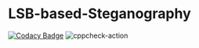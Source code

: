 # LSB-based-Steganography

[![Codacy Badge](https://api.codacy.com/project/badge/Grade/d59b47496d524fcaa1c0bfb9b27407af)](https://app.codacy.com/gh/stepin104609/LSB-based-Steganography?utm_source=github.com&utm_medium=referral&utm_content=stepin104609/LSB-based-Steganography&utm_campaign=Badge_Grade)
![cppcheck-action](https://github.com/stepin104609/LSB-based-Steganography/workflows/cppcheck-action/badge.svg)
